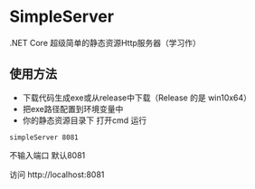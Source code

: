 # SimpleServer
.NET Core 超级简单的静态资源Http服务器（学习作）


## 使用方法

* 下载代码生成exe或从release中下载（Release 的是 win10x64）
* 把exe路径配置到环境变量中
* 你的静态资源目录下 打开cmd 运行 
````
simpleServer 8081

````
不输入端口 默认8081

访问 http://localhost:8081

